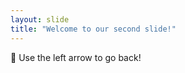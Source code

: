 ```yaml
---
layout: slide
title: "Welcome to our second slide!"
---
```

:money_with_wings:
Use the left arrow to go back!

